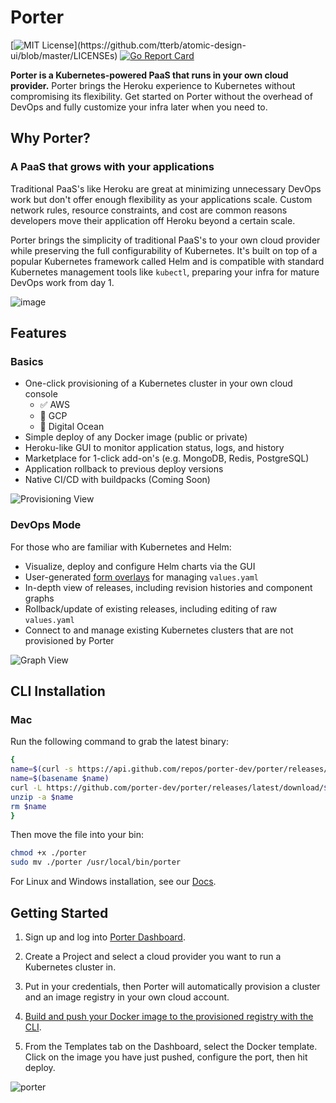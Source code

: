 # Porter 
[![MIT License](https://img.shields.io/apm/l/atomic-design-ui.svg?)](https://github.com/tterb/atomic-design-ui/blob/master/LICENSEs) [![Go Report Card](https://goreportcard.com/badge/gojp/goreportcard)](https://goreportcard.com/report/gojp/goreportcard)

**Porter is a Kubernetes-powered PaaS that runs in your own cloud provider.** Porter brings the Heroku experience to Kubernetes without compromising its flexibility. Get started on Porter without the overhead of DevOps and fully customize your infra later when you need to.

## Why Porter?
### A PaaS that grows with your applications

Traditional PaaS's like Heroku are great at minimizing unnecessary DevOps work but don't offer enough flexibility as your applications scale. Custom network rules, resource constraints, and cost are common reasons developers move their application off Heroku beyond a certain scale. 

Porter brings the simplicity of traditional PaaS's to your own cloud provider while preserving the full configurability of Kubernetes. It's built on top of a popular Kubernetes framework called Helm and is compatible with standard Kubernetes management tools like `kubectl`, preparing your infra for mature DevOps work from day 1.

![image](https://user-images.githubusercontent.com/65516095/103713478-71e75800-4f8a-11eb-915f-adee9d4f5bf7.png)

## Features
### Basics
- One-click provisioning of a Kubernetes cluster in your own cloud console
  - ✅ AWS
  - 🚧 GCP
  - 🚧 Digital Ocean
- Simple deploy of any Docker image (public or private)
- Heroku-like GUI to monitor application status, logs, and history
- Marketplace for 1-click add-on's (e.g. MongoDB, Redis, PostgreSQL)
- Application rollback to previous deploy versions
- Native CI/CD with buildpacks (Coming Soon)

![Provisioning View](https://user-images.githubusercontent.com/65516095/103712142-09e34280-4f87-11eb-9272-a35805544fd0.png)

### DevOps Mode
For those who are familiar with Kubernetes and Helm:
- Visualize, deploy and configure Helm charts via the GUI
- User-generated [form overlays](https://docs.getporter.dev/docs/porter-templates) for managing `values.yaml`
- In-depth view of releases, including revision histories and component graphs
- Rollback/update of existing releases, including editing of raw `values.yaml`
- Connect to and manage existing Kubernetes clusters that are not provisioned by Porter

![Graph View](https://user-images.githubusercontent.com/22849518/101073320-43322800-356d-11eb-9b69-a68bd951992e.png)

## CLI Installation
### Mac 
Run the following command to grab the latest binary:

```sh
{
name=$(curl -s https://api.github.com/repos/porter-dev/porter/releases/latest | grep "browser_download_url.*porter_.*_Darwin_x86_64\.zip" | cut -d ":" -f 2,3 | tr -d \")
name=$(basename $name)
curl -L https://github.com/porter-dev/porter/releases/latest/download/$name --output $name
unzip -a $name
rm $name
}
```

Then move the file into your bin:

```sh
chmod +x ./porter
sudo mv ./porter /usr/local/bin/porter
```

For Linux and Windows installation, see our [Docs](https://docs.getporter.dev/docs/cli-documentation#linux). 

## Getting Started
1. Sign up and log into [Porter Dashboard](https://dashboard.getporter.dev).

2. Create a Project and select a cloud provider you want to run a Kubernetes cluster in.

3. Put in your credentials, then Porter will automatically provision a cluster and an image registry in your own cloud account.

4. [Build and push your Docker image to the provisioned registry with the CLI](https://docs.getporter.dev/docs/cli-documentation#porter-docker-configure).

5. From the Templates tab on the Dashboard, select the Docker template. Click on the image you have just pushed, configure the port, then hit deploy.

![porter](https://user-images.githubusercontent.com/65516095/103712859-def9ee00-4f88-11eb-804c-4b775d697ec4.jpeg)

